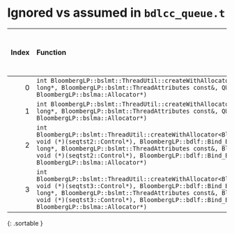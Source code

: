 # Ignored vs assumed in `bdlcc_queue.t`

<script src="../sorttable.js"></script>
|   Index | Function                                                                                                                                                                                                                                                                                                                                                                                                                                       |   Difference in number of lines |   Function size difference in bytes | Disassembly                                                             |   Number of lines in assumed build | Number of bytes in assumed build   |   Number of lines in ignored build | Number of bytes in ignored build   |
|--------:|:-----------------------------------------------------------------------------------------------------------------------------------------------------------------------------------------------------------------------------------------------------------------------------------------------------------------------------------------------------------------------------------------------------------------------------------------------|--------------------------------:|------------------------------------:|:------------------------------------------------------------------------|-----------------------------------:|:-----------------------------------|-----------------------------------:|:-----------------------------------|
|       0 | `int BloombergLP::bslmt::ThreadUtil::createWithAllocator<QUEUE_TEST_CASE_MINUS_1::Consumer>(unsigned long*, BloombergLP::bslmt::ThreadAttributes const&, QUEUE_TEST_CASE_MINUS_1::Consumer const&, BloombergLP::bslma::Allocator*)`                                                                                                                                                                                                            |                              -6 |                                 -16 | [Assumed](0.assume.s.txt), [Ignored](0.none.s.txt), [Diff](0.diff.html) |                                336 | 4,324,160                          |                                352 | 4,324,400                          |
|       1 | `int BloombergLP::bslmt::ThreadUtil::createWithAllocator<QUEUE_TEST_CASE_MINUS_1::Producer>(unsigned long*, BloombergLP::bslmt::ThreadAttributes const&, QUEUE_TEST_CASE_MINUS_1::Producer const&, BloombergLP::bslma::Allocator*)`                                                                                                                                                                                                            |                              -6 |                                 -16 | [Assumed](1.assume.s.txt), [Ignored](1.none.s.txt), [Diff](1.diff.html) |                                336 | 4,325,168                          |                                352 | 4,325,424                          |
|       2 | `int BloombergLP::bslmt::ThreadUtil::createWithAllocator<BloombergLP::bdlf::Bind<BloombergLP::bslmf::Nil, void (*)(seqtst2::Control*), BloombergLP::bdlf::Bind_BoundTuple1<seqtst2::Control*> > >(unsigned long*, BloombergLP::bslmt::ThreadAttributes const&, BloombergLP::bdlf::Bind<BloombergLP::bslmf::Nil, void (*)(seqtst2::Control*), BloombergLP::bdlf::Bind_BoundTuple1<seqtst2::Control*> > const&, BloombergLP::bslma::Allocator*)` |                              -8 |                                 -32 | [Assumed](2.assume.s.txt), [Ignored](2.none.s.txt), [Diff](2.diff.html) |                                336 | 4,309,200                          |                                368 | 4,309,264                          |
|       3 | `int BloombergLP::bslmt::ThreadUtil::createWithAllocator<BloombergLP::bdlf::Bind<BloombergLP::bslmf::Nil, void (*)(seqtst3::Control*), BloombergLP::bdlf::Bind_BoundTuple1<seqtst3::Control*> > >(unsigned long*, BloombergLP::bslmt::ThreadAttributes const&, BloombergLP::bdlf::Bind<BloombergLP::bslmf::Nil, void (*)(seqtst3::Control*), BloombergLP::bdlf::Bind_BoundTuple1<seqtst3::Control*> > const&, BloombergLP::bslma::Allocator*)` |                              -8 |                                 -32 | [Assumed](3.assume.s.txt), [Ignored](3.none.s.txt), [Diff](3.diff.html) |                                336 | 4,311,856                          |                                368 | 4,311,952                          |
{: .sortable }
